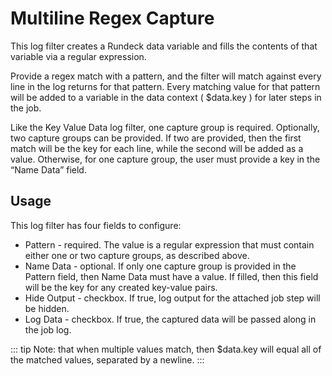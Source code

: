 # Multiline Regex Capture

This log filter creates a Rundeck data variable and fills the contents of that variable via a regular expression.

Provide a regex match with a pattern, and the filter will match against every line in the log returns for that pattern. Every matching value for that pattern will be added to a variable in the data context ( $data.key ) for later steps in the job.

Like the Key Value Data log filter, one capture group is required. Optionally, two capture groups can be provided. If two are provided, then the first match will be the key for each line, while the second will be added as a value. Otherwise, for one capture group, the user must provide a key in the “Name Data” field.

## Usage

This log filter has four fields to configure:

  - Pattern - required. The value is a regular expression that must contain either one or two capture groups, as described above.
  - Name Data - optional. If only one capture group is provided in the Pattern field, then Name Data must have a value. If filled, then this field will be the key for any created key-value pairs.
  - Hide Output - checkbox. If true, log output for the attached job step will be hidden.
  - Log Data - checkbox. If true, the captured data will be passed along in the job log.

::: tip
Note: that when multiple values match, then $data.key will equal all of the matched values, separated by a newline.
:::
